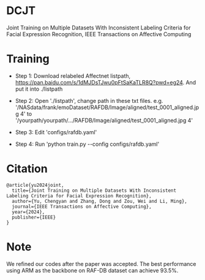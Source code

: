 # DCJT
Joint Training on Multiple Datasets With Inconsistent Labeling Criteria for Facial Expression Recognition, IEEE Transactions on Affective Computing

# Training

* Step 1: Download relabeled Affectnet listpath, https://pan.baidu.com/s/1dMJDsTJwu0pFtSaKaTLR8Q?pwd=eg24. And put it into ./listpath

* Step 2: Open './listpath', change path in these txt files. e.g. '/NASdata/frank/emoDataset/RAFDB/Image/aligned/test_0001_aligned.jpg 4' to '/yourpath/yourpath/.../RAFDB/Image/aligned/test_0001_aligned.jpg 4'

* Step 3: Edit 'configs/rafdb.yaml'

* Step 4: Run 'python train.py --config configs/rafdb.yaml'

# Citation

```
@article{yu2024joint,
  title={Joint Training on Multiple Datasets With Inconsistent Labeling Criteria for Facial Expression Recognition},
  author={Yu, Chengyan and Zhang, Dong and Zou, Wei and Li, Ming},
  journal={IEEE Transactions on Affective Computing},
  year={2024},
  publisher={IEEE}
}
```


# Note

We refined our codes after the paper was accepted. The best performance using ARM as the backbone on RAF-DB dataset can achieve 93.5%.
